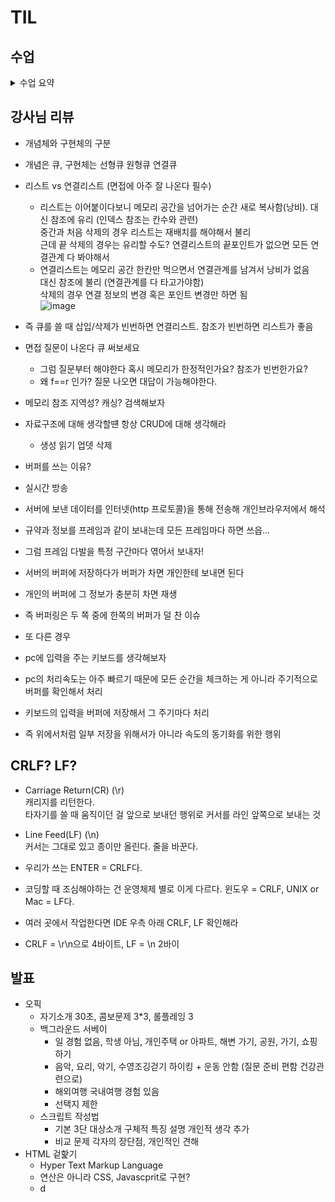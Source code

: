 # TIL

## 수업
<details>
<summary> 수업 요약 </summary>

## 선형 큐
- 스택과 마찬가지로 삽입 삭제의 위치가 제한적인 자료구조

- FIFO(First In First Out) 선입선출구조

- Front 머리 Rear 꼬리, enQueue 삽입 deQueue 삭제
(push pop은 스택에 쓰자)

- isEmpty() 공백인가? 공백이면 꺼내지 말기    
isFull() 포화인가? 포화면 넣지 말기
Qpee() front에서 삭제 없이 확인하기

- 우리는 큐를 만들고 front = rear = -1 인덱스 정의    
 삽입하면 rear 1개 증가하고 거기에 저장시키기  
 삭제하면 front 1개 증가시키고 거기 있는 거 빼내기.     

- front == rear면 비어있다    
 front == rear == -1이면 초기상태     
 rear == n-1이면 포화상태

## 원형 큐
- 선형 큐의 경우 배열의 앞에 활용할 공간이 있어도 포화로 잘못 인식할 수 있다.   
 해결하려고 매 연산마다 배열의 앞으로 모두 이동시킨다면 효율이 급격히 떨어짐

- 그래서 원형처럼 다루는 큐처럼 다루는 방법으로 해결

- 초기상태 공백 - front = rear = 0

- index가 순환해야함. n-1 가리킨 후 그 다음 배열의 처음으로 0으로 와야한다 - 나머지 연산!

- 즉 삽입/삭제 위치가 +1이 아니라 +1한 것을 n으로 나눈 나머지

- front == rear : 공백상태  
(rear+1)%n == front : 포화상태, 삽입할 다음 rear 위치 == front

## 연결 큐

- 단순 연결 리스트(Linked List)
  - 큐의 원소 : 단순 연결 리스트의 노드
  - 큐의 원소 순서 : 노드의 연결 순서. 링크로 연결되어 있음
  - front : 첫 번째 노드 링크
  - rear : 마지막 노드 링크

- 상태 표현
  - 초기 상태 : front = rear = null
  - 공백 상태 : front = rear = null

- 가리키는 레퍼런스를 표현?
https://wikidocs.net/224937

- 삽입 삭제가 편하다

## Priority Queue 우선순위 큐

- 특성
    - 우선 순위를 가진 항목들을 저장하는 큐
    - FIFO 순서가 아니라 우선순위가 높은 순서대로 먼저 나간다

- 우선순위 큐의 적용 분야
    - 시뮬레이션
    - 네트워크 트래픽
    - 운영체제의 테스크 스케줄링

- 배열을 이용해 구현한다면 원소 삽입 과정에 우선순위 비교해 삽입하는 구조. 문제는 이에 소요되는 시간 메모리 낭비가 큼

## Buffer 버퍼
- 데이터를 전송하는 동안 그 데이터를 일시적으로 보관하는 메모리 영역
- 버퍼링 : 버퍼를 활용하는 방식 혹은 버퍼를 채우는 동작

- 자료구조
    - 일반적으로 입출력 및 네트워크와 관련된 기능에서 활용
    - 순서대로 입/출/전달 해야하므로 FIFO의 큐를 활용한다.

- sys.stdin = open('input.txt', 'r') 를 해석하면 keyboard의 버퍼에서 받아오는 콘솔 입력을 standard in으로 바꿔버리는 것

  
</details>

## 강사님 리뷰

- 개념체와 구현체의 구분
- 개념은 큐, 구현체는 선형큐 원형큐 연결큐
- 리스트 vs 연결리스트 (면접에 아주 잘 나온다 필수)
  - 리스트는 이어붙이다보니 메모리 공간을 넘어가는 순간 새로 복사함(낭비). 
    대신 참조에 유리 (인덱스 참조는 칸수와 관련)  
    중간과 처음 삭제의 경우 리스트는 재배치를 해야해서 불리  
    근데 끝 삭제의 경우는 유리할 수도? 연결리스트의 끝포인트가 없으면 모든 연결관계 다 봐야해서
  - 연결리스트는 메모리 공간 한칸만 먹으면서 연결관계를 남겨서 낭비가 없음  
    대신 참조에 불리 (연결관계를 다 타고가야함)  
    삭제의 경우 연결 정보의 변경 혹은 포인트 변경만 하면 됨  
    ![image](https://github.com/user-attachments/assets/fff55119-1e17-45a4-865a-e01063cfd196)

- 즉 큐를 쓸 때 삽입/삭제가 빈번하면 연결리스트. 참조가 빈번하면 리스트가 좋음

- 면접 질문이 나온다 큐 써보세요
  - 그럼 질문부터 해야한다 혹시 메모리가 한정적인가요? 참조가 빈번한가요?
  - 왜 f==r 인가? 질문 나오면 대답이 가능해야한다.

- 메모리 참조 지역성? 캐싱? 검색해보자

- 자료구조에 대해 생각할떈 항상 CRUD에 대해 생각해라
  - 생성 읽기 업뎃 삭제

- 버퍼를 쓰는 이유?
 - 실시간 방송 
  - 서버에 보낸 데이터를 인터넷(http 프로토콜)을 통해 전송해 개인브라우저에서 해석
  - 규약과 정보를 프레임과 같이 보내는데 모든 프레임마다 하면 쓰읍...
  - 그럼 프레임 다발을 특정 구간마다 엮어서 보내자!
  - 서버의 버퍼에 저장하다가 버퍼가 차면 개인한테 보내면 된다
  - 개인의 버퍼에 그 정보가 충분히 차면 재생
  - 즉 버퍼링은 두 쪽 중에 한쪽의 버퍼가 덜 찬 이슈
 - 또 다른 경우
  - pc에 입력을 주는 키보드를 생각해보자
  - pc의 처리속도는 아주 빠르기 때문에 모든 순간을 체크하는 게 아니라 주기적으로 버퍼를 확인해서 처리
  - 키보드의 입력을 버퍼에 저장해서 그 주기마다 처리
  - 즉 위에서처럼 일부 저장을 위해서가 아니라 속도의 동기화를 위한 행위

## CRLF? LF?
- Carriage Return(CR) (\r)  
  캐리지를 리턴한다.  
  타자기를 쓸 때 움직이던 걸 앞으로 보내던 행위로 커서를 라인 앞쪽으로 보내는 것

- Line Feed(LF) (\n)  
  커서는 그대로 있고 종이만 올린다. 줄을 바꾼다.

- 우리가 쓰는 ENTER = CRLF다.
- 코딩할 때 조심해야하는 건 운영체제 별로 이게 다르다. 윈도우 = CRLF, UNIX or Mac = LF다.
- 여러 곳에서 작업한다면 IDE 우측 아래 CRLF, LF 확인해라
- CRLF = \r\n으로 4바이트, LF = \n 2바이


## 발표
- 오픽
  - 자기소개 30초, 콤보문제 3*3, 롤플레잉 3
  - 백그라운드 서베이
    - 일 경험 없음, 학생 아님, 개인주택 or 아파트, 해변 가기, 공원, 가기, 쇼핑하기
    - 음악, 요리, 악기, 수영조깅걷기 하이킹 + 운동 안함 (질문 준비 편함 건강관련으로)
    - 해외여행 국내여행 경험 있음
    - 선택지 제한
  - 스크립트 작성법
    - 기본 3단 대상소개 구체적 특징 설명 개인적 생각 추가
    - 비교 문제 각자의 장단점, 개인적인 견해
- HTML 겉핥기
  - Hyper Text Markup Language
  - 연산은 아니라 CSS, Javascprit로 구현?
  - d
